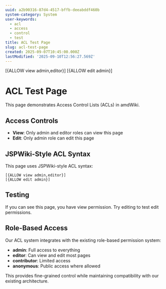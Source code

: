 ```yaml
---
uuid: a2b90316-87d4-4517-bffb-deeabddf460b
system-category: System
user-keywords:
  - acl
  - access
  - control
  - test
title: ACL Test Page
slug: acl-test-page
created: 2025-09-07T10:45:00.000Z
lastModified: '2025-09-10T12:56:27.569Z'
---
```

[{ALLOW view admin,editor}]
[{ALLOW edit admin}]

# ACL Test Page

This page demonstrates Access Control Lists (ACLs) in amdWiki.

## Access Controls

- **View**: Only admin and editor roles can view this page
- **Edit**: Only admin role can edit this page

## JSPWiki-Style ACL Syntax

This page uses JSPWiki-style ACL syntax:

```
[{ALLOW view admin,editor}]
[{ALLOW edit admin}]
```

## Testing

If you can see this page, you have view permission. Try editing to test edit permissions.

## Role-Based Access

Our ACL system integrates with the existing role-based permission system:

- **admin**: Full access to everything
- **editor**: Can view and edit most pages
- **contributor**: Limited access
- **anonymous**: Public access where allowed

This provides fine-grained control while maintaining compatibility with our existing architecture.
